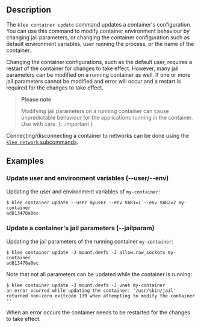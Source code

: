## Description

The `klee container update` command updates a container's configuration.
You can use this command to modify container environment behaviour by changing
jail parameters, or changing the container configuration such as default
environment variables, user running the process, or the name of the container.

Changing the container configurations, such as the default user, requires a
restart of the container for changes to take effect. However, many jail parameters
can be modified on a running container as well. If one or more jail parameters
cannot be modified and error will occur and a restart is required for the changes
to take effect.

> **Please note**
>
> Modifying jail parameters on a running container can cause unpredictable
> behaviour for the applications running in the container. Use with care.
{: .important }

Connecting/disconnecting a container to networks can be done using the
[`klee network` subcommands](/reference/klee/network/).

## Examples

### <a name="user-env"></a> Update user and environment variables (--user/--env)

Updating the user and environment variables of `my-container`:

```console
$ klee container update --user myuser --env VAR1=1 --env VAR2=2 my-container
ad813478a0ec
```

### <a name="jail-param"></a> Update a container's jail parameters (--jailparam)

Updating the jail parameters of the running container `my-container`:

```console
$ klee container update -J mount.devfs -J allow.raw_sockets my-container
ad813478a0ec
```

Note that not all parameters can be updated while the container is running:

```console
$ klee container update -J mount.devfs -J vnet my-container
an error ocurred while updating the container: '/usr/sbin/jail' returned non-zero exitcode 139 when attempting to modify the container ''
```

When an error occurs the container needs to be restarted for the changes
to take effect.
